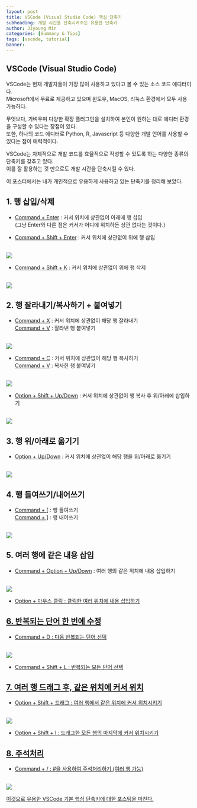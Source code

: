 ```yaml
---
layout: post
title: VSCode (Visual Studio Code) 핵심 단축키
subheading: 개발 시간을 단축시켜주는 유용한 단축키
author: Jiyoung Min
categories: [Summary & Tips]
tags: [vscode, tutorial]
banner: 
---
```


## VSCode (Visual Studio Code)

VSCode는 현재 개발자들이 가장 많이 사용하고 있다고 볼 수 있는 소스 코드 에디터이다.   
Microsoft에서 무료로 제공하고 있으며 윈도우, MacOS, 리눅스 환경에서 모두 사용 가능하다.
<br/>

무엇보다, 가벼우며 다양한 확장 플러그인을 설치하여 본인이 원하는 대로 에디터 환경을 구성할 수 있다는 장점이 있다.   
또한, 하나의 코드 에디터로 Python, R, Javascript 등 다양한 개발 언어를 사용할 수 있다는 점이 매력적이다.
<br/>

VSCode는 자체적으로 개발 코드를 효율적으로 작성할 수 있도록 하는 다양한 종류의 단축키를 갖추고 있다.   
이를 잘 활용하는 것 만으로도 개발 시간을 단축시킬 수 있다.
<br/>

이 포스터에서는 내가 개인적으로 유용하게 사용하고 있는 단축키를 정리해 보았다.


## 1. 행 삽입/삭제

* <u>Command + Enter</u> : 커서 위치에 상관없이 아래에 행 삽입   
  (그냥 Enter와 다른 점은 커서가 어디에 위치하든 상관 없다는 것이다.)

* <u>Command + Shift + Enter</u> : 커서 위치에 상관없이 위에 행 삽입 
<br/>

  <img src="https://drive.google.com/uc?export=view&id=1GDdd-WZJpje71i-OOcCFYm2dSWn_5kjX">

* <u>Command + Shift + K</u> : 커서 위치에 상관없이 위에 행 삭제
<br/>

  <img src="https://drive.google.com/uc?export=view&id=1EBp2QIBGUwGHFcF8TulXE_mzg-ceyM4I">


## 2. 행 잘라내기/복사하기 + 붙여넣기

* <u>Command + X</u> : 커서 위치에 상관없이 해당 행 잘라내기   
  <u>Command + V</u> : 잘라낸 행 붙여넣기
<br/>

  <img src="https://drive.google.com/uc?export=view&id=1NCNmpBsU35o_n1Swy0-fJP8JHJWXLj_8">
  
* <u>Command + C</u> : 커서 위치에 상관없이 해당 행 복사하기   
  <u>Command + V</u> : 복사한 행 붙여넣기
<br/>

  <img src="https://drive.google.com/uc?export=view&id=1H52UfP0rnUemt498kB9bpfQkjPVIgSM6">

* <u>Option + Shift + Up/Down</u> : 커서 위치에 상관없이 행 복사 후 위/아래에 삽입하기
<br/>

  <img src="https://drive.google.com/uc?export=view&id=1-as4ec59EGaWovsOMsSm_XKOicDZRrY6">


## 3. 행 위/아래로 옮기기

* <u>Option + Up/Down</u> : 커서 위치에 상관없이 해당 행을 위/아래로 옮기기
<br/>

  <img src="https://drive.google.com/uc?export=view&id=1Ai0mqDgxgux4oS3_q6E3DP0L5rwklNAJ">


## 4. 행 들여쓰기/내어쓰기

* <u>Command + [</u> : 행 들여쓰기   
  <u>Command + ]</u> : 행 내어쓰기
<br/>

  <img src="https://drive.google.com/uc?export=view&id=1jbUZJSMAOMWgxi9S2qKSx4vQ7thASsCb">


## 5. 여러 행에 같은 내용 삽입

* <u>Command + Option + Up/Down</u> : 여러 행의 같은 위치에 내용 삽입하기
<br/>

  <img src="https://drive.google.com/uc?export=view&id=1Sqd8HuzARZg9ag99ItgcE52DKcA6JBik">

 * <u>Option + 마우스 클릭 : 클릭한 여러 위치에 내용 삽입하기
  

## 6. 반복되는 단어 한 번에 수정

* <u>Command + D</u> : 다음 반복되는 단어 선택
<br/>

  <img src="https://drive.google.com/uc?export=view&id=1CyZxn7gUu2cIg-ioXMfju15FvrtweVzb">

* <u>Command + Shift + L</u> : 반복되는 모든 단어 선택


## 7. 여러 행 드래그 후, 같은 위치에 커서 위치

* <u>Option + Shift + 드래그</u> : 여러 행에서 같은 위치에 커서 위치시키기
<br/>

  <img src="https://drive.google.com/uc?export=view&id=1M-sQxAFaXtqM68jmJyg80nfFZvl-iw6O">

 * <u>Option + Shift + I</u> : 드래그한 모든 행의 마지막에 커서 위치시키기


## 8. 주석처리

* <u>Command + /</u> : #을 사용하여 주석처리하기 (여러 행 가능)
<br/>

  <img src="https://drive.google.com/uc?export=view&id=1fhGe4DwTZTyQLHNagKAkvh2hWW4oKJ1g">


이것으로 유용한 VSCode 기본 핵심 단축키에 대한 포스팅을 마친다.
